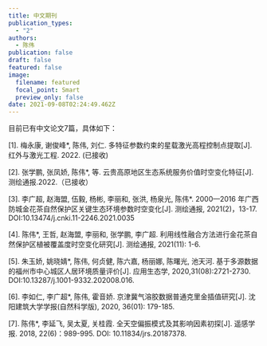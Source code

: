 ```yaml
---
title: 中文期刊
publication_types:
  - "2"
authors:
  - 陈伟
publication: false
draft: false
featured: false
image:
  filename: featured
  focal_point: Smart
  preview_only: false
date: 2021-09-08T02:24:49.462Z
---
```

目前已有中文论文7篇，具体如下：

[1].	梅永康, 谢俊峰*, 陈伟, 刘仁. 多特征参数约束的星载激光高程控制点提取[J]. 红外与激光工程. 2022. (已接收)

[2].	张学鹏, 张凤娇, 陈伟*, 等. 云贵高原地区生态系统服务价值时空变化特征[J]. 测绘通报.2022.（已接收）

[3].	李广超, 赵海盟, 伍毅, 杨彬, 李丽和, 张洪, 杨泉光, 陈伟*. 2000—2016 年广西防城金花茶自然保护区关键生态环境参数时空变化[J]. 测绘通报, 2021(2)，13-17. DOI:10.13474/j.cnki.11-2246.2021.0035

[4].	陈伟*, 王哲, 赵海盟, 李丽和, 张学鹏, 李广超. 利用线性融合方法进行金花茶自然保护区植被覆盖度时空变化研究[J]. 测绘通报, 2021(11): 1-6.

[5].	朱玉娇, 姚晓婧*, 陈伟, 何贞健, 陈六嘉, 杨丽娜, 陈曙光, 池天河. 基于多源数据的福州市中心城区人居环境质量评价[J]. 应用生态学, 2020,31(08):2721-2730. DOI:10.13287/j.1001-9332.202008.016.

[6].	李如仁, 李广超*, 陈伟, 霍音娇. 京津冀气溶胶数据普通克里金插值研究[J]. 沈阳建筑大学学报(自然科学版), 2020, 36(01): 179-185.

[7].	陈伟*, 李延飞, 吴太夏, 关桂霞. 全天空偏振模式及其影响因素初探[J]. 遥感学报. 2018, 22(6)：989-995. DOI: 10.11834/jrs.20187378.
